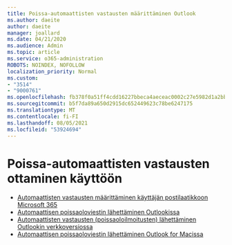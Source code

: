 ```yaml
---
title: Poissa-automaattisten vastausten määrittäminen Outlook
ms.author: daeite
author: daeite
manager: joallard
ms.date: 04/21/2020
ms.audience: Admin
ms.topic: article
ms.service: o365-administration
ROBOTS: NOINDEX, NOFOLLOW
localization_priority: Normal
ms.custom:
- "3514"
- "9000761"
ms.openlocfilehash: fb378f0a51ff4cdd16227bbeca4aeceac0002c27e5982d1a2bb25579dc2cd21b
ms.sourcegitcommit: b5f7da89a650d2915dc652449623c78be6247175
ms.translationtype: MT
ms.contentlocale: fi-FI
ms.lasthandoff: 08/05/2021
ms.locfileid: "53924694"
---
```

# <a name="set-up-out-of-office-automatic-replies"></a>Poissa-automaattisten vastausten ottaminen käyttöön

- [Automaattisten vastausten määrittäminen käyttäjän postilaatikkoon Microsoft 365](https://docs.microsoft.com/exchange/troubleshoot/configure-mailboxes/set-automatic-replies)
- [Automaattisen poissaoloviestin lähettäminen Outlookissa](https://support.office.com/article/9742f476-5348-4f9f-997f-5e208513bd67)
- [Automaattisten vastausten (poissaoloilmoitusten) lähettäminen Outlookin verkkoversiossa](https://support.office.com/article/0c193ab0-b9e1-4058-84be-a5b014242290)
- [Automaattisen poissaoloviestin lähettäminen Outlook for Macissa](https://support.office.com/article/4e07ab75-beda-4f9e-bcdc-44471ebacdee)